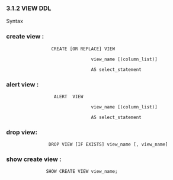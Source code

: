 ### 3.1.2 VIEW DDL
Syntax
### create view : 
```
                 CREATE [OR REPLACE] VIEW

                                view_name [(column_list)]

                                AS select_statement
```
### alert view :
```
                  ALERT  VIEW

                                view_name [(column_list)]

                                AS select_statement
```
### drop view:
```
                DROP VIEW [IF EXISTS] view_name [, view_name]
```
### show create view :
```
               SHOW CREATE VIEW view_name;
```
